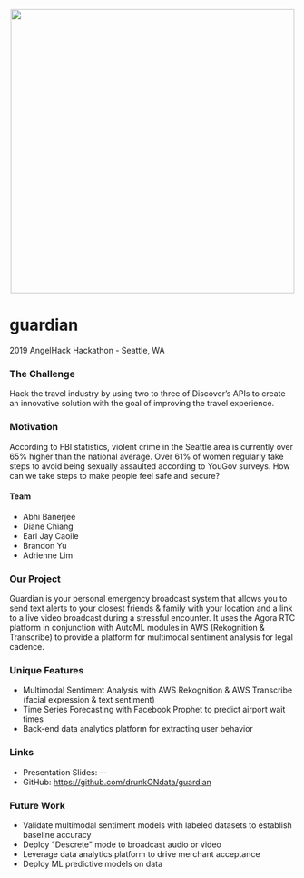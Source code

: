 

<p align="center">
<img src="travel_hub.png" width=500>
  
# guardian
2019 AngelHack Hackathon - Seattle, WA

### The Challenge
Hack the travel industry by using two to three of Discover’s APIs to create an innovative solution with the goal of improving the travel experience.

### Motivation
According to FBI statistics, violent crime in the Seattle area is currently over 65% higher than the national average. Over 61% of women regularly take steps to avoid being sexually assaulted according to YouGov surveys. How can we take steps to make people feel safe and secure?

#### Team
* Abhi Banerjee
* Diane Chiang
* Earl Jay Caoile
* Brandon Yu
* Adrienne Lim

### Our Project
Guardian is your personal emergency broadcast system that allows you to send text alerts to your closest friends & family with your location and a link to a live video broadcast during a stressful encounter. It uses the Agora RTC platform in conjunction with AutoML modules in AWS (Rekognition & Transcribe) to provide a platform for multimodal sentiment analysis for legal cadence.

### Unique Features
* Multimodal Sentiment Analysis with AWS Rekognition & AWS Transcribe (facial expression & text sentiment)
* Time Series Forecasting with Facebook Prophet to predict airport wait times
* Back-end data analytics platform for extracting user behavior

### Links
- Presentation Slides: --
- GitHub: https://github.com/drunkONdata/guardian

### Future Work
* Validate multimodal sentiment models with labeled datasets to establish baseline accuracy
* Deploy "Descrete" mode to broadcast audio or video
* Leverage data analytics platform to drive merchant acceptance
* Deploy ML predictive models on data
